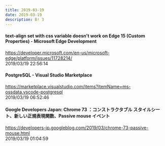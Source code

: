 ```yaml
---
title: 2019-03-19
date: 2019-03-19
description: B! 3
---
```


#### text-align set with css variable doesn't work on Edge 15 (Custom Properties) - Microsoft Edge Development
https://developer.microsoft.com/en-us/microsoft-edge/platform/issues/11728214/<br>
2019/03/19 22:56:14<br>


#### 	    PostgreSQL - Visual Studio Marketplace
https://marketplace.visualstudio.com/items?itemName=ms-ossdata.vscode-postgresql<br>
2019/03/19 06:52:46<br>


#### Google Developers Japan: Chrome 73 ：コンストラクタブル スタイルシート、新しい正規表現関数、Passive mouse イベント
https://developers-jp.googleblog.com/2019/03/chrome-73-passive-mouse.html<br>
2019/03/19 01:04:59<br>


